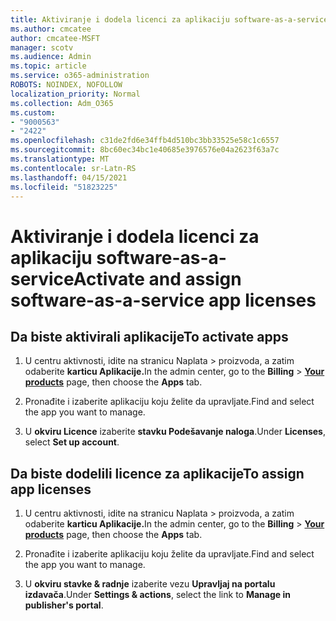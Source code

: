 ```yaml
---
title: Aktiviranje i dodela licenci za aplikaciju software-as-a-service
ms.author: cmcatee
author: cmcatee-MSFT
manager: scotv
ms.audience: Admin
ms.topic: article
ms.service: o365-administration
ROBOTS: NOINDEX, NOFOLLOW
localization_priority: Normal
ms.collection: Adm_O365
ms.custom:
- "9000563"
- "2422"
ms.openlocfilehash: c31de2fd6e34ffb4d510bc3bb33525e58c1c6557
ms.sourcegitcommit: 8bc60ec34bc1e40685e3976576e04a2623f63a7c
ms.translationtype: MT
ms.contentlocale: sr-Latn-RS
ms.lasthandoff: 04/15/2021
ms.locfileid: "51823225"
---
```

# <a name="activate-and-assign-software-as-a-service-app-licenses"></a><span data-ttu-id="2f8cd-102">Aktiviranje i dodela licenci za aplikaciju software-as-a-service</span><span class="sxs-lookup"><span data-stu-id="2f8cd-102">Activate and assign software-as-a-service app licenses</span></span> 

## <a name="to-activate-apps"></a><span data-ttu-id="2f8cd-103">Da biste aktivirali aplikacije</span><span class="sxs-lookup"><span data-stu-id="2f8cd-103">To activate apps</span></span>

1. <span data-ttu-id="2f8cd-104">U centru aktivnosti, idite na stranicu Naplata  >  **[](https://go.microsoft.com/fwlink/p/?linkid=842054)** proizvoda, a zatim odaberite **karticu Aplikacije.**</span><span class="sxs-lookup"><span data-stu-id="2f8cd-104">In the admin center, go to the **Billing** > **[Your products](https://go.microsoft.com/fwlink/p/?linkid=842054)** page, then choose the **Apps** tab.</span></span>

2. <span data-ttu-id="2f8cd-105">Pronađite i izaberite aplikaciju koju želite da upravljate.</span><span class="sxs-lookup"><span data-stu-id="2f8cd-105">Find and select the app you want to manage.</span></span>

3. <span data-ttu-id="2f8cd-106">U **okviru Licence** izaberite **stavku Podešavanje naloga**.</span><span class="sxs-lookup"><span data-stu-id="2f8cd-106">Under **Licenses**, select **Set up account**.</span></span>  

## <a name="to-assign-app-licenses"></a><span data-ttu-id="2f8cd-107">Da biste dodelili licence za aplikacije</span><span class="sxs-lookup"><span data-stu-id="2f8cd-107">To assign app licenses</span></span>

1. <span data-ttu-id="2f8cd-108">U centru aktivnosti, idite na stranicu Naplata  >  **[](https://go.microsoft.com/fwlink/p/?linkid=842054)** proizvoda, a zatim odaberite **karticu Aplikacije.**</span><span class="sxs-lookup"><span data-stu-id="2f8cd-108">In the admin center, go to the **Billing** > **[Your products](https://go.microsoft.com/fwlink/p/?linkid=842054)** page, then choose the **Apps** tab.</span></span>

2. <span data-ttu-id="2f8cd-109">Pronađite i izaberite aplikaciju koju želite da upravljate.</span><span class="sxs-lookup"><span data-stu-id="2f8cd-109">Find and select the app you want to manage.</span></span>  

3. <span data-ttu-id="2f8cd-110">U **okviru stavke & radnje** izaberite vezu **Upravljaj na portalu izdavača**.</span><span class="sxs-lookup"><span data-stu-id="2f8cd-110">Under **Settings & actions**, select the link to **Manage in publisher's portal**.</span></span>